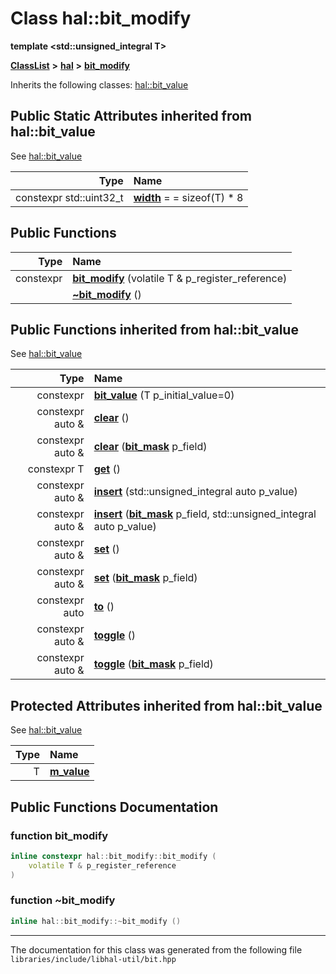 

# Class hal::bit\_modify

**template &lt;std::unsigned\_integral T&gt;**



[**ClassList**](annotated.md) **>** [**hal**](namespacehal.md) **>** [**bit\_modify**](classhal_1_1bit__modify.md)








Inherits the following classes: [hal::bit\_value](classhal_1_1bit__value.md)




























## Public Static Attributes inherited from hal::bit_value

See [hal::bit\_value](classhal_1_1bit__value.md)

| Type | Name |
| ---: | :--- |
|  constexpr std::uint32\_t | [**width**](#variable-width)   = = sizeof(T) \* 8<br> |


























## Public Functions

| Type | Name |
| ---: | :--- |
|  constexpr | [**bit\_modify**](#function-bit_modify) (volatile T & p\_register\_reference) <br> |
|   | [**~bit\_modify**](#function-bit_modify) () <br> |


## Public Functions inherited from hal::bit_value

See [hal::bit\_value](classhal_1_1bit__value.md)

| Type | Name |
| ---: | :--- |
|  constexpr | [**bit\_value**](#function-bit_value) (T p\_initial\_value=0) <br> |
|  constexpr auto & | [**clear**](#function-clear-12) () <br> |
|  constexpr auto & | [**clear**](#function-clear-22) ([**bit\_mask**](structhal_1_1bit__mask.md) p\_field) <br> |
|  constexpr T | [**get**](#function-get) () <br> |
|  constexpr auto & | [**insert**](#function-insert-12) (std::unsigned\_integral auto p\_value) <br> |
|  constexpr auto & | [**insert**](#function-insert-22) ([**bit\_mask**](structhal_1_1bit__mask.md) p\_field, std::unsigned\_integral auto p\_value) <br> |
|  constexpr auto & | [**set**](#function-set-12) () <br> |
|  constexpr auto & | [**set**](#function-set-22) ([**bit\_mask**](structhal_1_1bit__mask.md) p\_field) <br> |
|  constexpr auto | [**to**](#function-to) () <br> |
|  constexpr auto & | [**toggle**](#function-toggle-12) () <br> |
|  constexpr auto & | [**toggle**](#function-toggle-22) ([**bit\_mask**](structhal_1_1bit__mask.md) p\_field) <br> |
















## Protected Attributes inherited from hal::bit_value

See [hal::bit\_value](classhal_1_1bit__value.md)

| Type | Name |
| ---: | :--- |
|  T | [**m\_value**](#variable-m_value)  <br> |






































## Public Functions Documentation




### function bit\_modify 

```C++
inline constexpr hal::bit_modify::bit_modify (
    volatile T & p_register_reference
) 
```






### function ~bit\_modify 

```C++
inline hal::bit_modify::~bit_modify () 
```




------------------------------
The documentation for this class was generated from the following file `libraries/include/libhal-util/bit.hpp`

